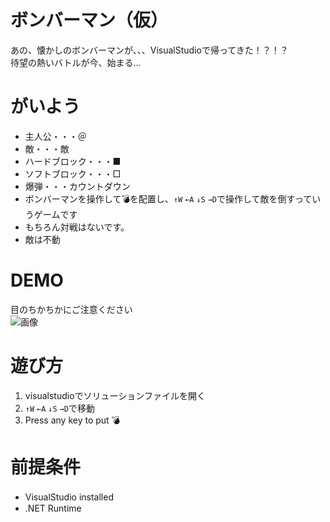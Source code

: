 # ボンバーマン（仮）
あの、懐かしのボンバーマンが、、、VisualStudioで帰ってきた！？！？  
待望の熱いバトルが今、始まる...

# がいよう
* 主人公・・・＠
* 敵・・・敵
* ハードブロック・・・■
* ソフトブロック・・・□
* 爆弾・・・カウントダウン
* ボンバーマンを操作して💣を配置し、`↑W` `←A` `↓S` `→D`で操作して敵を倒すっていうゲームです
* もちろん対戦はないです。
* 敵は不動

# DEMO
目のちかちかにご注意ください  
![画像](https://user-images.githubusercontent.com/46675984/101241561-8c83a280-373a-11eb-9119-ebf79e4f5d2e.gif)

# 遊び方
1. visualstudioでソリューションファイルを開く
1. `↑W` `←A` `↓S` `→D`で移動
1. Press any key to put 💣

# 前提条件
* VisualStudio installed　　
* .NET Runtime
